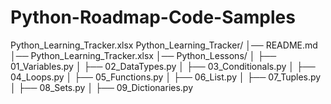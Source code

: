 # Python-Roadmap-Code-Samples
Python_Learning_Tracker.xlsx
Python_Learning_Tracker/
│── README.md
│── Python_Learning_Tracker.xlsx
│── Python_Lessons/
│   ├── 01_Variables.py
│   ├── 02_DataTypes.py
│   ├── 03_Conditionals.py
│   ├── 04_Loops.py
│   ├── 05_Functions.py
│   ├── 06_List.py
│   ├── 07_Tuples.py
│   ├── 08_Sets.py
│   ├── 09_Dictionaries.py
